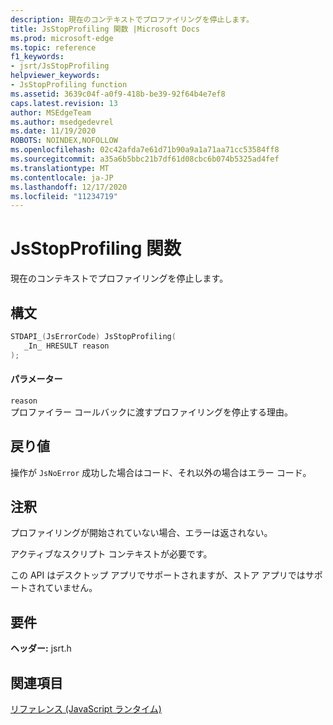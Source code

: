```yaml
---
description: 現在のコンテキストでプロファイリングを停止します。
title: JsStopProfiling 関数 |Microsoft Docs
ms.prod: microsoft-edge
ms.topic: reference
f1_keywords:
- jsrt/JsStopProfiling
helpviewer_keywords:
- JsStopProfiling function
ms.assetid: 3639c04f-a0f9-418b-be39-92f64b4e7ef8
caps.latest.revision: 13
author: MSEdgeTeam
ms.author: msedgedevrel
ms.date: 11/19/2020
ROBOTS: NOINDEX,NOFOLLOW
ms.openlocfilehash: 02c42afda7e61d71b90a9a1a71aa71cc53584ff8
ms.sourcegitcommit: a35a6b5bbc21b7df61d08cbc6b074b5325ad4fef
ms.translationtype: MT
ms.contentlocale: ja-JP
ms.lasthandoff: 12/17/2020
ms.locfileid: "11234719"
---
```

# JsStopProfiling 関数

現在のコンテキストでプロファイリングを停止します。  
  
## 構文  
  
```cpp  
STDAPI_(JsErrorCode) JsStopProfiling(  
   _In_ HRESULT reason  
);  
```  
  
#### パラメーター  
 `reason`  
 プロファイラー コールバックに渡すプロファイリングを停止する理由。  
  
## 戻り値  
 操作が `JsNoError` 成功した場合はコード、それ以外の場合はエラー コード。  
  
## 注釈  
 プロファイリングが開始されていない場合、エラーは返されない。  
  
 アクティブなスクリプト コンテキストが必要です。  
  
 この API はデスクトップ アプリでサポートされますが、ストア アプリではサポートされていません。  
  
## 要件  
 **ヘッダー:** jsrt.h  
  
## 関連項目  
 [リファレンス (JavaScript ランタイム)](../chakra-hosting/reference-javascript-runtime.md)
